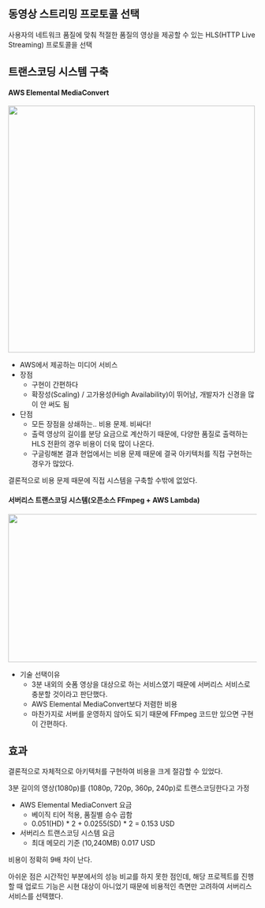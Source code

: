 ## 동영상 스트리밍 프로토콜 선택
사용자의 네트워크 품질에 맞춰 적절한 품질의 영상을 제공할 수 있는 HLS(HTTP Live Streaming) 프로토콜을 선택

## 트랜스코딩 시스템 구축
#### AWS Elemental MediaConvert
<img src="https://github.com/user-attachments/assets/ccd538e5-d9c8-43ff-907e-c1d8bf344ce3" width="500" height="500"/>

- AWS에서 제공하는 미디어 서비스
- 장점
  - 구현이 간편하다
  - 확장성(Scaling) / 고가용성(High Availability)이 뛰어남, 개발자가 신경을 많이 안 써도 됨
- 단점
  - 모든 장점을 상쇄하는.. 비용 문제. 비싸다!
  - 출력 영상의 길이를 분당 요금으로 계산하기 때문에, 다양한 품질로 출력하는 HLS 전환의 경우 비용이 더욱 많이 나온다.
  - 구글링해본 결과 현업에서는 비용 문제 때문에 결국 아키텍처를 직접 구현하는 경우가 많았다.

결론적으로 비용 문제 때문에 직접 시스템을 구축할 수밖에 없었다.

#### 서버리스 트랜스코딩 시스템(오픈소스 FFmpeg + AWS Lambda)
<img src="https://github.com/user-attachments/assets/2c48b949-faf3-4b49-8c1e-f1a463239988" width="550" height="300"/>

- 기술 선택이유 
  - 3분 내외의 숏폼 영상을 대상으로 하는 서비스였기 때문에 서버리스 서비스로 충분할 것이라고 판단했다.
  - AWS Elemental MediaConvert보다 저렴한 비용
  - 마찬가지로 서버를 운영하지 않아도 되기 때문에 FFmpeg 코드만 있으면 구현이 간편하다.

## 효과
결론적으로 자체적으로 아키텍처를 구현하여 비용을 크게 절감할 수 있었다.

3분 길이의 영상(1080p)를 (1080p, 720p, 360p, 240p)로 트랜스코딩한다고 가정
- AWS Elemental MediaConvert 요금
  - 베이직 티어 적용, 품질별 승수 곱함
  - 0.051(HD) * 2 + 0.0255(SD) * 2 = 0.153 USD
- 서버리스 트랜스코딩 시스템 요금
  - 최대 메모리 기준 (10,240MB) 0.017 USD

비용이 정확히 9배 차이 난다.

아쉬운 점은 시간적인 부분에서의 성능 비교를 하지 못한 점인데, 해당 프로젝트를 진행할 때 업로드 기능은 시현 대상이 아니었기 때문에
비용적인 측면만 고려하여 서버리스 서비스를 선택했다.
